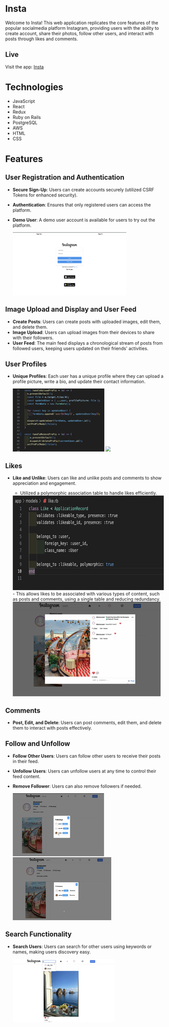 # Insta
Welcome to Insta! This web application replicates the core features of the popular socialmedia platform Instagram, providing users with the ability to create account, share their photos, follow other users, and interact with posts through likes and comments.

## Live 
Visit the app: [Insta](https://insta-hosting.onrender.com)

# Technologies
* JavaScript
* React
* Redux
* Ruby on Rails
* PostgreSQL
* AWS
* HTML
* CSS

# Features
## User Registration and Authentication
- **Secure Sign-Up**: Users can create accounts securely (utilized CSRF Tokens for enhanced security).
- **Authentication**: Ensures that only registered users can access the platform.
- **Demo User**: A demo user account is available for users to try out the platform.

    <img src="screenshots/signin.png" height="200">

## Image Upload and Display and User Feed
- **Create Posts**: Users can create posts with uploaded images, edit them, and delete them.
- **Image Upload**: Users can upload images from their devices to share with their followers.
- **User Feed**: The main feed displays a chronological stream of posts from followed users, keeping users updated on their friends' activities.

## User Profiles
- **Unique Profiles**: Each user has a unique profile where they can upload a profile picture, write a bio, and update their contact information.

   <img src="screenshots/propic.png" height="200">

   <img src="screenshots/profile.png" height="200">

## Likes
- **Like and Unlike**: Users can like and unlike posts and comments to show appreciation and engagement.
  - Utilized a polymorphic association table to handle likes efficiently.
   <img src="screenshots/like.png" height="300">
  - This allows likes to be associated with various types of content, such as posts and comments, using a single table and reducing redundancy.

   <img src="screenshots/likes.png" height="300">

## Comments
- **Post, Edit, and Delete**: Users can post comments, edit them, and delete them to interact with posts effectively.

## Follow and Unfollow
- **Follow Other Users**: Users can follow other users to receive their posts in their feed.
- **Unfollow Users**: Users can unfollow users at any time to control their feed content.
- **Remove Follower**: Users can also remove followers if needed.

   <img src="screenshots/followings.png" height="200">  <img src="screenshots/followers.png" height="200">
  
## Search Functionality
- **Search Users**: Users can search for other users using keywords or names, making users discovery easy.

  <img src="screenshots/search.png" height="200">
